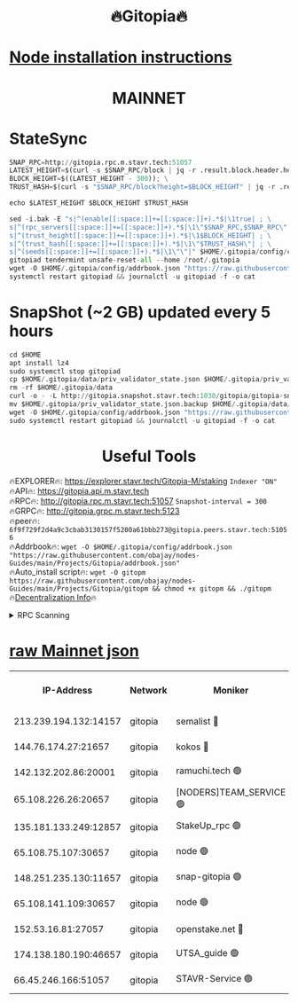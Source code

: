 <h1 align="center"> 🔥Gitopia🔥</h1>

[Node installation instructions](https://github.com/obajay/nodes-Guides/tree/main/Projects/Gitopia)
=

<h1 align="center"> MAINNET</h1>

# StateSync
```python
SNAP_RPC=http://gitopia.rpc.m.stavr.tech:51057
LATEST_HEIGHT=$(curl -s $SNAP_RPC/block | jq -r .result.block.header.height); \
BLOCK_HEIGHT=$((LATEST_HEIGHT - 300)); \
TRUST_HASH=$(curl -s "$SNAP_RPC/block?height=$BLOCK_HEIGHT" | jq -r .result.block_id.hash)

echo $LATEST_HEIGHT $BLOCK_HEIGHT $TRUST_HASH

sed -i.bak -E "s|^(enable[[:space:]]+=[[:space:]]+).*$|\1true| ; \
s|^(rpc_servers[[:space:]]+=[[:space:]]+).*$|\1\"$SNAP_RPC,$SNAP_RPC\"| ; \
s|^(trust_height[[:space:]]+=[[:space:]]+).*$|\1$BLOCK_HEIGHT| ; \
s|^(trust_hash[[:space:]]+=[[:space:]]+).*$|\1\"$TRUST_HASH\"| ; \
s|^(seeds[[:space:]]+=[[:space:]]+).*$|\1\"\"|" $HOME/.gitopia/config/config.toml
gitopiad tendermint unsafe-reset-all --home /root/.gitopia
wget -O $HOME/.gitopia/config/addrbook.json "https://raw.githubusercontent.com/obajay/nodes-Guides/main/Projects/Gitopia/addrbook.json"
systemctl restart gitopiad && journalctl -u gitopiad -f -o cat
```
# SnapShot (~2 GB) updated every 5 hours
```python
cd $HOME
apt install lz4
sudo systemctl stop gitopiad
cp $HOME/.gitopia/data/priv_validator_state.json $HOME/.gitopia/priv_validator_state.json.backup
rm -rf $HOME/.gitopia/data
curl -o - -L http://gitopia.snapshot.stavr.tech:1030/gitopia/gitopia-snap.tar.lz4 | lz4 -c -d - | tar -x -C $HOME/.gitopia --strip-components 2
mv $HOME/.gitopia/priv_validator_state.json.backup $HOME/.gitopia/data/priv_validator_state.json
wget -O $HOME/.gitopia/config/addrbook.json "https://raw.githubusercontent.com/obajay/nodes-Guides/main/Projects/Gitopia/addrbook.json"
sudo systemctl restart gitopiad && journalctl -u gitopiad -f -o cat
```
 <h1 align="center"> Useful Tools</h1>

🔥EXPLORER🔥:      https://explorer.stavr.tech/Gitopia-M/staking  `Indexer "ON"` \
🔥API🔥: 			 		 https://gitopia.api.m.stavr.tech \
🔥RPC🔥:           http://gitopia.rpc.m.stavr.tech:51057              `Snapshot-interval = 300` \
🔥GRPC🔥:          http://gitopia.grpc.m.stavr.tech:5123 \
🔥peer🔥:					 `6f9f729f2d4a9c3cbab3130157f5200a61bbb273@gitopia.peers.stavr.tech:51056` \
🔥Addrbook🔥:    ```wget -O $HOME/.gitopia/config/addrbook.json "https://raw.githubusercontent.com/obajay/nodes-Guides/main/Projects/Gitopia/addrbook.json"``` \
🔥Auto_install script🔥: ```wget -O gitopm https://raw.githubusercontent.com/obajay/nodes-Guides/main/Projects/Gitopia/gitopm && chmod +x gitopm && ./gitopm``` \
🔥[Decentralization Info](https://github.com/obajay/StateSync-snapshots/tree/main/Projects/Gitopia/Decentralization)🔥

<details>
<summary>RPC Scanning</summary>

<h2 align="center"> We scan nodes in real time every 4 hours. And we provide the final result of RPC endpoints.
We cannot influence the operation of these nodes in any way. </h2>


```python
If Voting Power is higher than 0 --> then the Node is a validator of the network and may be subject to attack and be a potential threat to the chain.
```
```python
We marked such validators with a red symbol
```

</details>

[raw Mainnet json](https://rpc-check.gitopm.stavr.tech/gitopm/rpc-gitopm-result.json)
=

<table><tr><th>IP-Address</th><th>Network</th><th>Moniker</th><th>Latest Block Height</th><th>Earliest Block Height</th><th>Catching Up</th><th>Tx Index</th><th>Voting Power</th><th>Scan Time</th></tr><tr><td>213.239.194.132:14157</td><td>gitopia</td><td>semalist 🔴</td><td>11586112</td><td>6071990</td><td>False</td><td>off</td><td>430646</td><td>2024-01-02T03:07:45.186566073UTC</td></tr><tr><td>144.76.174.27:21657</td><td>gitopia</td><td>kokos 🔴</td><td>11586118</td><td>6071990</td><td>False</td><td>off</td><td>936374</td><td>2024-01-02T03:07:55.025058171UTC</td></tr><tr><td>142.132.202.86:20001</td><td>gitopia</td><td>ramuchi.tech 🟢</td><td>11586117</td><td>6548337</td><td>False</td><td>on</td><td>0</td><td>2024-01-02T03:07:52.308449068UTC</td></tr><tr><td>65.108.226.26:20657</td><td>gitopia</td><td>[NODERS]TEAM_SERVICE 🟢</td><td>11586129</td><td>6846001</td><td>False</td><td>on</td><td>0</td><td>2024-01-02T03:08:12.218953156UTC</td></tr><tr><td>135.181.133.249:12857</td><td>gitopia</td><td>StakeUp_rpc 🟢</td><td>11586117</td><td>8010001</td><td>False</td><td>on</td><td>0</td><td>2024-01-02T03:07:52.661255122UTC</td></tr><tr><td>65.108.75.107:30657</td><td>gitopia</td><td>node 🟢</td><td>11586124</td><td>8802845</td><td>False</td><td>on</td><td>0</td><td>2024-01-02T03:08:03.618017615UTC</td></tr><tr><td>148.251.235.130:11657</td><td>gitopia</td><td>snap-gitopia 🟢</td><td>11586116</td><td>9516001</td><td>False</td><td>on</td><td>0</td><td>2024-01-02T03:07:51.987803451UTC</td></tr><tr><td>65.108.141.109:30657</td><td>gitopia</td><td>node 🟢</td><td>11586116</td><td>10145845</td><td>False</td><td>on</td><td>0</td><td>2024-01-02T03:07:51.701797355UTC</td></tr><tr><td>152.53.16.81:27057</td><td>gitopia</td><td>openstake.net 🔴</td><td>11586094</td><td>10455001</td><td>False</td><td>off</td><td>12601</td><td>2024-01-02T03:07:16.589672512UTC</td></tr><tr><td>174.138.180.190:46657</td><td>gitopia</td><td>UTSA_guide 🟢</td><td>11586098</td><td>11194706</td><td>False</td><td>on</td><td>0</td><td>2024-01-02T03:07:27.876581754UTC</td></tr><tr><td>66.45.246.166:51057</td><td>gitopia</td><td>STAVR-Service 🟢</td><td>11586105</td><td>11576001</td><td>False</td><td>on</td><td>0</td><td>2024-01-02T03:07:36.629926427UTC</td></tr></table>
